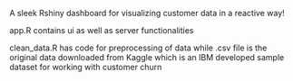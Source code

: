 A sleek Rshiny dashboard for visualizing customer data in a reactive way!

app.R contains ui as well as server functionalities

clean_data.R has code for preprocessing of data while .csv file is the original data downloaded from Kaggle which is an IBM developed sample dataset 
for working with customer churn

